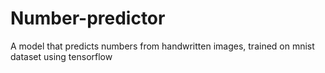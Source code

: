# Number-predictor
A model that predicts numbers from handwritten images, trained on mnist dataset using tensorflow
